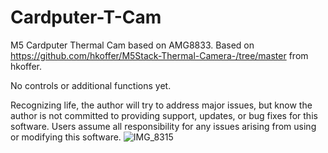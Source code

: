 # Cardputer-T-Cam
M5 Cardputer Thermal Cam based on AMG8833. Based on https://github.com/hkoffer/M5Stack-Thermal-Camera-/tree/master from hkoffer.

No controls or additional functions yet.

Recognizing life, the author will try to address major issues, but know the author is not committed to providing support, updates, or bug fixes for this software. Users assume all responsibility for any issues arising from using or modifying this software.
![IMG_8315](https://github.com/user-attachments/assets/3c5651b9-55cf-4e84-a3c0-fb45739a086f)
